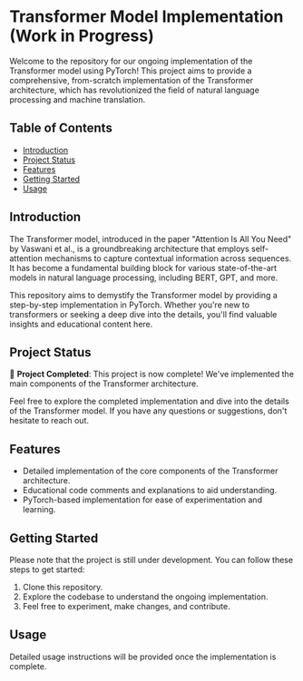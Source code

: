 # Transformer Model Implementation (Work in Progress)

Welcome to the repository for our ongoing implementation of the Transformer model using PyTorch! This project aims to provide a comprehensive, from-scratch implementation of the Transformer architecture, which has revolutionized the field of natural language processing and machine translation.

## Table of Contents

- [Introduction](#introduction)
- [Project Status](#project-status)
- [Features](#features)
- [Getting Started](#getting-started)
- [Usage](#usage)

## Introduction

The Transformer model, introduced in the paper "Attention Is All You Need" by Vaswani et al., is a groundbreaking architecture that employs self-attention mechanisms to capture contextual information across sequences. It has become a fundamental building block for various state-of-the-art models in natural language processing, including BERT, GPT, and more.

This repository aims to demystify the Transformer model by providing a step-by-step implementation in PyTorch. Whether you're new to transformers or seeking a deep dive into the details, you'll find valuable insights and educational content here.

## Project Status

🎉 **Project Completed**: This project is now complete! We've implemented the main components of the Transformer architecture.

Feel free to explore the completed implementation and dive into the details of the Transformer model. If you have any questions or suggestions, don't hesitate to reach out.


## Features

- Detailed implementation of the core components of the Transformer architecture.
- Educational code comments and explanations to aid understanding.
- PyTorch-based implementation for ease of experimentation and learning.

## Getting Started

Please note that the project is still under development. You can follow these steps to get started:

1. Clone this repository.
2. Explore the codebase to understand the ongoing implementation.
3. Feel free to experiment, make changes, and contribute.

## Usage

Detailed usage instructions will be provided once the implementation is complete.



